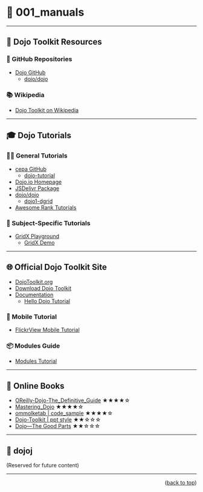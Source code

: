 
<a name="topage"></a>

# 📘 001_manuals

---

## 🧩 Dojo Toolkit Resources

### 🔗 GitHub Repositories
- [Dojo GitHub](https://github.com/dojo)
  - [dojo/dojo](https://github.com/dojo/dojo)

### 📚 Wikipedia
- [Dojo Toolkit on Wikipedia](https://en.wikipedia.org/wiki/Dojo_Toolkit)

---

## 🎓 Dojo Tutorials

### 🧑‍🏫 General Tutorials
- [cepa GitHub](https://github.com/cepa)
  - [dojo-tutorial](https://github.com/cepa/dojo-tutorial)
- [Dojo.io Homepage](https://dojo.io/home)
- [JSDelivr Package](https://www.jsdelivr.com/package/npm/dojo)
- [dojo/dojo](https://github.com/dojo/dojo)
  - [dojo1-dgrid](https://github.com/dojo/dojo1-dgrid)
- [Awesome Rank Tutorials](https://awesomerank.github.io/lists/petk/awesome-dojo.html#tutorials)

### 🧪 Subject-Specific Tutorials
- [GridX Playground](https://oria.github.io/gridx/playground.html)
  - [GridX Demo](https://oria.github.io/gridx/gridx/tests/demo/playground.html)

---

## 🌐 Official Dojo Toolkit Site

- [DojoToolkit.org](https://dojotoolkit.org/)
- [Download Dojo Toolkit](https://dojotoolkit.org/download/)
- [Documentation](https://dojotoolkit.org/documentation/)
  - [Hello Dojo Tutorial](https://dojotoolkit.org/documentation/tutorials/1.10/hello_dojo/index.html)

### 📱 Mobile Tutorial
- [FlickrView Mobile Tutorial](https://dojotoolkit.org/documentation/tutorials/1.10/mobile/flickrview/part1/index.html)

### 📦 Modules Guide
- [Modules Tutorial](https://dojotoolkit.org/documentation/tutorials/1.10/modules/)

---

## 📖 Online Books

- [OReilly-Dojo-The_Definitive_Guide](https://theswissbay.ch/pdf/Gentoomen%20Library/Programming/JavaScript/OReilly.Dojo.The.Definitive.Guide.Jun.2008.pdf)  ★★★★☆
- [Mastering_Dojo](https://theswissbay.ch/pdf/Gentoomen%20Library/Programming/Pragmatic%20Programmers/Mastering%20Dojo.pdf)  ★★★★☆
- [ommolketab | code_sample](http://ommolketab.ir/aaf-lib/isaqn1nvmz7j778ps6blmwl4bh7gbg.pdf)  ★★★★☆
- [Dojo-Toolkit | ppt style](https://www.scribd.com/doc/106127088/Dojo-Toolkit)  ★★☆☆☆
- [Dojo—The Good Parts](https://github.com/DavidSpriggs/Dojo--The-Good-Parts?tab=readme-ov-file)  ★★☆☆☆



---

## 🧪 dojoj

(Reserved for future content)

---

<p align="right">(<a href="#topage">back to top</a>)</p>
<br/>
<br/>

